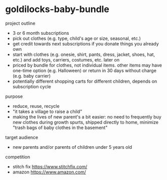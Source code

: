 # goldilocks-baby-bundle

project outline

- 3 or 6 month subscriptions
- pick out clothes (e.g. type, child's age or size, seasonal, etc.)
- get credit towards next subscriptions if you donate things you already own
- start with clothes (e.g. onesie, shirt, pants, dress, jacket, shoes, hat, etc.) and add toys, carriers, costumes, etc. later on
- priced by bundle for clothes, not individual items. other items may have one-time option (e.g. Halloween) or return in 30 days without charge (e.g. baby carrier)
- potentially different shopping carts for different children, depends on subscription cycle


purpose

- reduce, reuse, recycle
- "it takes a village to raise a child"
- making the lives of new parent's a bit easier: no need to frequently buy new clothes during growth spurts, shipped directly to home, minimize "trash bags of baby clothes in the basement" 


target audience

- new parents and/or parents of children under 5 years old


competition
- stitch fix https://www.stitchfix.com/
- amazon https://www.amazon.com/
